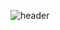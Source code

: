 ![header](https://capsule-render.vercel.app/api?type=Waving&color=auto&height=300&section=header&text=PROFILE%20~ING&fontSize=90)


<!--
**2jie0516/2JIE0516** is a ✨ _special_ ✨ repository because its `README.md` (this file) appears on your GitHub profile.

Here are some ideas to get you started:

- 🔭 I’m currently working on ...
- 🌱 I’m currently learning ...
- 👯 I’m looking to collaborate on ...
- 🤔 I’m looking for help with ...
- 💬 Ask me about ...
- 📫 How to reach me: ...
- 😄 Pronouns: ...
- ⚡ Fun fact: ...
-->
